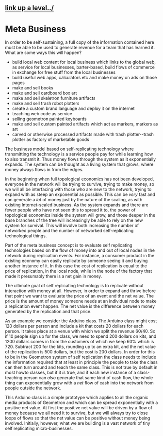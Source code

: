 ## [link up a level../](../)


# Meta Business


In order to be self-sustaining, a full copy of the information contained here must be able to be used to generate revenue for a team that has learned it.  What are some ways this will happen?

- build local web content for local business which links to the global web, as service for local businesses, barter-based, build flows of commerce in exchange for free stuff from the local businesses 
- build useful web apps, calculators etc and make money on ads on those pages
- make and sell books
- make and sell cardboard box art
- make and sell skeletron furniture artifacts
- make and sell trash robot plotters
- create a custom brand language and deploy it on the internet
- teaching web code as service
- selling geometron painted keyboards
- make and sell custom painted artifacts which act as markers, markers as art
- carved or otherwise processed artifacts made with trash plotter--trash plotter as factory of marketable goods
 

The business model based on self-replicating technology where transmitting the technology is a service people pay for while learning how to also transmit it.  Thus money flows through the system as it exponentially expands.  The system can be thought as a living system that grows, where money always flows in from the edges.  

In the beginning when full topological economics has not been developed, everyone in the network will be trying to survive, trying to make money, so we will all be interfacing with those who are new to the network, trying to expand with as steep an exponential as possible.  This can be *very* fast and can generate a *lot* of money just by the nature of the scaling, as with existing Internet-scaled business. As the system expands and there are fewer people who have not seen this to spread it to, the power of topological economics inside the system will grow, and those deeper in the base branches of the tree will increasingly be able to rely on the new system for survival.  This will involve both increasing the number of networked people and the number of networked self-replicating technological things.

Part of the meta business concept is to evaluate self replicating technologies based on the flow of money into and out of local nodes in the network during replication events.  For instance, a consumer product in the existing economy can easily replicate by someone seeing it and buying another instance of it.  In this case the cost of replication is equal to the price of replication, in the local node, while in the node of the factory that made it presumably there is a net gain in money.  

The ultimate goal of self replicating technology is to replicate without interaction with money at all.  However, in order to expand and thrive before that point we want to evaluate the price of an event and the net value.  The price is the amount of money someone needs at an individual node to make a replication event happen.  The net value is the difference between money generated by the replication and that price.  

As an example we consider the Arduino class.  The Arduino class might cost 120 dollars per person and include a kit that costs 20 dollars for each person.  It takes place at a venue with which we split the revenue 60/40.  So if 10 people sign up for the class, we need to spend 200 dollars on kits, and 1200 dollars comes in from the customers of which we keep 60% which is 720.  Subtract 200 for the kits, rounding up to an extra kit, and the net value of the replication is 500 dollars, but the cost is 200 dollars.  In order for this to be in the Geometron system of self replication the class needs to include the information required that at least in principle the people to take the class can then turn around and teach the same class.  This is not true by default in most howto classes, but if it *is* true, and if each new instance of a class-teaching person can *also* generate that same kind of cash flow, the whole thing can exponentially grow with a *net* flow of cash into the network from people outside the network.  

This Arduino class is a simple prototype which applies to all the organic media products of Geometron and which can be spread exponentially with a positive net value.  At first the positive net value will be driven by a flow of money because we all need it to survive, but we will always try to close loops of flows so that the net value can be positive without money being involved.  Initially, however, what we are building is a vast network of tiny self replicating micro-businesses.  



